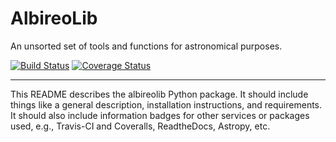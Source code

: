 
# AlbireoLib

An unsorted set of tools and functions for astronomical purposes.

[![Build Status](https://travis-ci.org/albireox/albireolib.svg?branch=master)](https://travis-ci.org/albireox/albireolib)
[![Coverage Status](https://coveralls.io/repos/github/albireox/albireolib/badge.svg?branch=master)](https://coveralls.io/github/albireox/albireolib?branch=master)

----

This README describes the albireolib Python package.  It should include things like a general description, installation
instructions, and requirements.  It should also include information badges for other services or packages used, e.g., Travis-CI and Coveralls, ReadtheDocs, Astropy, etc.
